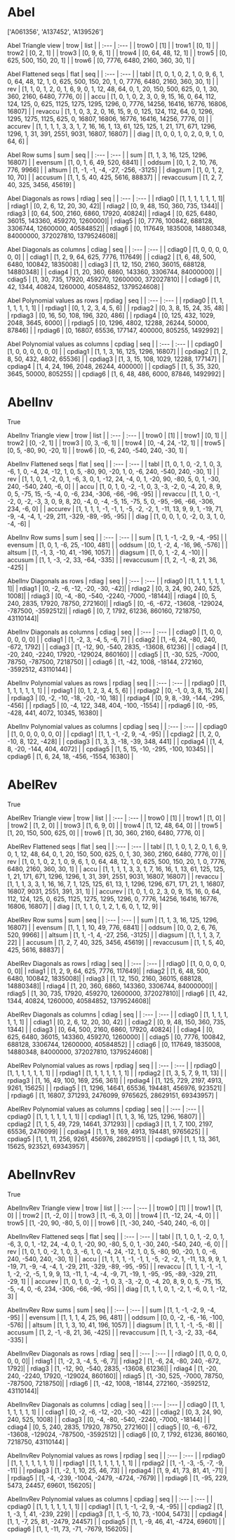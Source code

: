 # Abel
['A061356', 'A137452', 'A139526']

Abel Triangle view
| trow  |  list  |
| :---  |  :---  |
| trow0 | [1] |
| trow1 | [0, 1] |
| trow2 | [0, 2, 1] |
| trow3 | [0, 9, 6, 1] |
| trow4 | [0, 64, 48, 12, 1] |
| trow5 | [0, 625, 500, 150, 20, 1] |
| trow6 | [0, 7776, 6480, 2160, 360, 30, 1] |

Abel Flattened seqs
| flat      |   seq  |
| :---      |  :---  |
| tabl     | [1, 0, 1, 0, 2, 1, 0, 9, 6, 1, 0, 64, 48, 12, 1, 0, 625, 500, 150, 20, 1, 0, 7776, 6480, 2160, 360, 30, 1] |
| rev      | [1, 1, 0, 1, 2, 0, 1, 6, 9, 0, 1, 12, 48, 64, 0, 1, 20, 150, 500, 625, 0, 1, 30, 360, 2160, 6480, 7776, 0] |
| accu     | [1, 0, 1, 0, 2, 3, 0, 9, 15, 16, 0, 64, 112, 124, 125, 0, 625, 1125, 1275, 1295, 1296, 0, 7776, 14256, 16416, 16776, 16806, 16807] |
| revaccu  | [1, 1, 0, 3, 2, 0, 16, 15, 9, 0, 125, 124, 112, 64, 0, 1296, 1295, 1275, 1125, 625, 0, 16807, 16806, 16776, 16416, 14256, 7776, 0] |
| accurev  | [1, 1, 1, 1, 3, 3, 1, 7, 16, 16, 1, 13, 61, 125, 125, 1, 21, 171, 671, 1296, 1296, 1, 31, 391, 2551, 9031, 16807, 16807] |
| diag     | [1, 0, 0, 1, 0, 2, 0, 9, 1, 0, 64, 6] |

Abel Row sums
| sum        |   seq  |
| :---       |  :---  |
| sum       | [1, 1, 3, 16, 125, 1296, 16807] |
| evensum   | [1, 0, 1, 6, 49, 520, 6841] |
| oddsum    | [0, 1, 2, 10, 76, 776, 9966] |
| altsum    | [1, -1, -1, -4, -27, -256, -3125] |
| diagsum   | [1, 0, 1, 2, 10, 70] |
| accusum   | [1, 1, 5, 40, 425, 5616, 88837] |
| revaccusum | [1, 2, 7, 40, 325, 3456, 45619] |

Abel Diagonals as rows
| rdiag  |   seq  |
| :---   |  :---  |
| rdiag0 | [1, 1, 1, 1, 1, 1, 1]|
| rdiag1 | [0, 2, 6, 12, 20, 30, 42]|
| rdiag2 | [0, 9, 48, 150, 360, 735, 1344]|
| rdiag3 | [0, 64, 500, 2160, 6860, 17920, 40824]|
| rdiag4 | [0, 625, 6480, 36015, 143360, 459270, 1260000]|
| rdiag5 | [0, 7776, 100842, 688128, 3306744, 12600000, 40584852]|
| rdiag6 | [0, 117649, 1835008, 14880348, 84000000, 372027810, 1379524608]|

Abel Diagonals as columns
| cdiag  |   seq  |
| :---   |  :---  |
| cdiag0 | [1, 0, 0, 0, 0, 0, 0] |
| cdiag1 | [1, 2, 9, 64, 625, 7776, 117649] |
| cdiag2 | [1, 6, 48, 500, 6480, 100842, 1835008] |
| cdiag3 | [1, 12, 150, 2160, 36015, 688128, 14880348] |
| cdiag4 | [1, 20, 360, 6860, 143360, 3306744, 84000000] |
| cdiag5 | [1, 30, 735, 17920, 459270, 12600000, 372027810] |
| cdiag6 | [1, 42, 1344, 40824, 1260000, 40584852, 1379524608] |

Abel Polynomial values as rows
| rpdiag  |   seq  |
| :---    |  :---  |
| rpdiag0 | [1, 1, 1, 1, 1, 1, 1] |
| rpdiag1 | [0, 1, 2, 3, 4, 5, 6] |
| rpdiag2 | [0, 3, 8, 15, 24, 35, 48] |
| rpdiag3 | [0, 16, 50, 108, 196, 320, 486] |
| rpdiag4 | [0, 125, 432, 1029, 2048, 3645, 6000] |
| rpdiag5 | [0, 1296, 4802, 12288, 26244, 50000, 87846] |
| rpdiag6 | [0, 16807, 65536, 177147, 400000, 805255, 1492992] |

Abel Polynomial values as columns
| cpdiag  |   seq  |
| :---    |  :---  |
| cpdiag0 | [1, 0, 0, 0, 0, 0, 0] |
| cpdiag1 | [1, 1, 3, 16, 125, 1296, 16807] |
| cpdiag2 | [1, 2, 8, 50, 432, 4802, 65536] |
| cpdiag3 | [1, 3, 15, 108, 1029, 12288, 177147] |
| cpdiag4 | [1, 4, 24, 196, 2048, 26244, 400000] |
| cpdiag5 | [1, 5, 35, 320, 3645, 50000, 805255] |
| cpdiag6 | [1, 6, 48, 486, 6000, 87846, 1492992] |

# AbelInv
True

AbelInv Triangle view
| trow  |  list  |
| :---  |  :---  |
| trow0 | [1] |
| trow1 | [0, 1] |
| trow2 | [0, -2, 1] |
| trow3 | [0, 3, -6, 1] |
| trow4 | [0, -4, 24, -12, 1] |
| trow5 | [0, 5, -80, 90, -20, 1] |
| trow6 | [0, -6, 240, -540, 240, -30, 1] |

AbelInv Flattened seqs
| flat      |   seq  |
| :---      |  :---  |
| tabl     | [1, 0, 1, 0, -2, 1, 0, 3, -6, 1, 0, -4, 24, -12, 1, 0, 5, -80, 90, -20, 1, 0, -6, 240, -540, 240, -30, 1] |
| rev      | [1, 1, 0, 1, -2, 0, 1, -6, 3, 0, 1, -12, 24, -4, 0, 1, -20, 90, -80, 5, 0, 1, -30, 240, -540, 240, -6, 0] |
| accu     | [1, 0, 1, 0, -2, -1, 0, 3, -3, -2, 0, -4, 20, 8, 9, 0, 5, -75, 15, -5, -4, 0, -6, 234, -306, -66, -96, -95] |
| revaccu  | [1, 1, 0, -1, -2, 0, -2, -3, 3, 0, 9, 8, 20, -4, 0, -4, -5, 15, -75, 5, 0, -95, -96, -66, -306, 234, -6, 0] |
| accurev  | [1, 1, 1, 1, -1, -1, 1, -5, -2, -2, 1, -11, 13, 9, 9, 1, -19, 71, -9, -4, -4, 1, -29, 211, -329, -89, -95, -95] |
| diag     | [1, 0, 0, 1, 0, -2, 0, 3, 1, 0, -4, -6] |

AbelInv Row sums
| sum        |   seq  |
| :---       |  :---  |
| sum       | [1, 1, -1, -2, 9, -4, -95] |
| evensum   | [1, 0, 1, -6, 25, -100, 481] |
| oddsum    | [0, 1, -2, 4, -16, 96, -576] |
| altsum    | [1, -1, 3, -10, 41, -196, 1057] |
| diagsum   | [1, 0, 1, -2, 4, -10] |
| accusum   | [1, 1, -3, -2, 33, -64, -335] |
| revaccusum | [1, 2, -1, -8, 21, 36, -425] |

AbelInv Diagonals as rows
| rdiag  |   seq  |
| :---   |  :---  |
| rdiag0 | [1, 1, 1, 1, 1, 1, 1]|
| rdiag1 | [0, -2, -6, -12, -20, -30, -42]|
| rdiag2 | [0, 3, 24, 90, 240, 525, 1008]|
| rdiag3 | [0, -4, -80, -540, -2240, -7000, -18144]|
| rdiag4 | [0, 5, 240, 2835, 17920, 78750, 272160]|
| rdiag5 | [0, -6, -672, -13608, -129024, -787500, -3592512]|
| rdiag6 | [0, 7, 1792, 61236, 860160, 7218750, 43110144]|

AbelInv Diagonals as columns
| cdiag  |   seq  |
| :---   |  :---  |
| cdiag0 | [1, 0, 0, 0, 0, 0, 0] |
| cdiag1 | [1, -2, 3, -4, 5, -6, 7] |
| cdiag2 | [1, -6, 24, -80, 240, -672, 1792] |
| cdiag3 | [1, -12, 90, -540, 2835, -13608, 61236] |
| cdiag4 | [1, -20, 240, -2240, 17920, -129024, 860160] |
| cdiag5 | [1, -30, 525, -7000, 78750, -787500, 7218750] |
| cdiag6 | [1, -42, 1008, -18144, 272160, -3592512, 43110144] |

AbelInv Polynomial values as rows
| rpdiag  |   seq  |
| :---    |  :---  |
| rpdiag0 | [1, 1, 1, 1, 1, 1, 1] |
| rpdiag1 | [0, 1, 2, 3, 4, 5, 6] |
| rpdiag2 | [0, -1, 0, 3, 8, 15, 24] |
| rpdiag3 | [0, -2, -10, -18, -20, -10, 18] |
| rpdiag4 | [0, 9, 8, -39, -144, -295, -456] |
| rpdiag5 | [0, -4, 122, 348, 404, -100, -1554] |
| rpdiag6 | [0, -95, -428, 441, 4072, 10345, 16380] |

AbelInv Polynomial values as columns
| cpdiag  |   seq  |
| :---    |  :---  |
| cpdiag0 | [1, 0, 0, 0, 0, 0, 0] |
| cpdiag1 | [1, 1, -1, -2, 9, -4, -95] |
| cpdiag2 | [1, 2, 0, -10, 8, 122, -428] |
| cpdiag3 | [1, 3, 3, -18, -39, 348, 441] |
| cpdiag4 | [1, 4, 8, -20, -144, 404, 4072] |
| cpdiag5 | [1, 5, 15, -10, -295, -100, 10345] |
| cpdiag6 | [1, 6, 24, 18, -456, -1554, 16380] |

# AbelRev
True

AbelRev Triangle view
| trow  |  list  |
| :---  |  :---  |
| trow0 | [1] |
| trow1 | [1, 0] |
| trow2 | [1, 2, 0] |
| trow3 | [1, 6, 9, 0] |
| trow4 | [1, 12, 48, 64, 0] |
| trow5 | [1, 20, 150, 500, 625, 0] |
| trow6 | [1, 30, 360, 2160, 6480, 7776, 0] |

AbelRev Flattened seqs
| flat      |   seq  |
| :---      |  :---  |
| tabl     | [1, 1, 0, 1, 2, 0, 1, 6, 9, 0, 1, 12, 48, 64, 0, 1, 20, 150, 500, 625, 0, 1, 30, 360, 2160, 6480, 7776, 0] |
| rev      | [1, 0, 1, 0, 2, 1, 0, 9, 6, 1, 0, 64, 48, 12, 1, 0, 625, 500, 150, 20, 1, 0, 7776, 6480, 2160, 360, 30, 1] |
| accu     | [1, 1, 1, 1, 3, 3, 1, 7, 16, 16, 1, 13, 61, 125, 125, 1, 21, 171, 671, 1296, 1296, 1, 31, 391, 2551, 9031, 16807, 16807] |
| revaccu  | [1, 1, 1, 3, 3, 1, 16, 16, 7, 1, 125, 125, 61, 13, 1, 1296, 1296, 671, 171, 21, 1, 16807, 16807, 9031, 2551, 391, 31, 1] |
| accurev  | [1, 0, 1, 0, 2, 3, 0, 9, 15, 16, 0, 64, 112, 124, 125, 0, 625, 1125, 1275, 1295, 1296, 0, 7776, 14256, 16416, 16776, 16806, 16807] |
| diag     | [1, 1, 1, 0, 1, 2, 1, 6, 0, 1, 12, 9] |

AbelRev Row sums
| sum        |   seq  |
| :---       |  :---  |
| sum       | [1, 1, 3, 16, 125, 1296, 16807] |
| evensum   | [1, 1, 1, 10, 49, 776, 6841] |
| oddsum    | [0, 0, 2, 6, 76, 520, 9966] |
| altsum    | [1, 1, -1, 4, -27, 256, -3125] |
| diagsum   | [1, 1, 1, 3, 7, 22] |
| accusum   | [1, 2, 7, 40, 325, 3456, 45619] |
| revaccusum | [1, 1, 5, 40, 425, 5616, 88837] |

AbelRev Diagonals as rows
| rdiag  |   seq  |
| :---   |  :---  |
| rdiag0 | [1, 0, 0, 0, 0, 0, 0]|
| rdiag1 | [1, 2, 9, 64, 625, 7776, 117649]|
| rdiag2 | [1, 6, 48, 500, 6480, 100842, 1835008]|
| rdiag3 | [1, 12, 150, 2160, 36015, 688128, 14880348]|
| rdiag4 | [1, 20, 360, 6860, 143360, 3306744, 84000000]|
| rdiag5 | [1, 30, 735, 17920, 459270, 12600000, 372027810]|
| rdiag6 | [1, 42, 1344, 40824, 1260000, 40584852, 1379524608]|

AbelRev Diagonals as columns
| cdiag  |   seq  |
| :---   |  :---  |
| cdiag0 | [1, 1, 1, 1, 1, 1, 1] |
| cdiag1 | [0, 2, 6, 12, 20, 30, 42] |
| cdiag2 | [0, 9, 48, 150, 360, 735, 1344] |
| cdiag3 | [0, 64, 500, 2160, 6860, 17920, 40824] |
| cdiag4 | [0, 625, 6480, 36015, 143360, 459270, 1260000] |
| cdiag5 | [0, 7776, 100842, 688128, 3306744, 12600000, 40584852] |
| cdiag6 | [0, 117649, 1835008, 14880348, 84000000, 372027810, 1379524608] |

AbelRev Polynomial values as rows
| rpdiag  |   seq  |
| :---    |  :---  |
| rpdiag0 | [1, 1, 1, 1, 1, 1, 1] |
| rpdiag1 | [1, 1, 1, 1, 1, 1, 1] |
| rpdiag2 | [1, 3, 5, 7, 9, 11, 13] |
| rpdiag3 | [1, 16, 49, 100, 169, 256, 361] |
| rpdiag4 | [1, 125, 729, 2197, 4913, 9261, 15625] |
| rpdiag5 | [1, 1296, 14641, 65536, 194481, 456976, 923521] |
| rpdiag6 | [1, 16807, 371293, 2476099, 9765625, 28629151, 69343957] |

AbelRev Polynomial values as columns
| cpdiag  |   seq  |
| :---    |  :---  |
| cpdiag0 | [1, 1, 1, 1, 1, 1, 1] |
| cpdiag1 | [1, 1, 3, 16, 125, 1296, 16807] |
| cpdiag2 | [1, 1, 5, 49, 729, 14641, 371293] |
| cpdiag3 | [1, 1, 7, 100, 2197, 65536, 2476099] |
| cpdiag4 | [1, 1, 9, 169, 4913, 194481, 9765625] |
| cpdiag5 | [1, 1, 11, 256, 9261, 456976, 28629151] |
| cpdiag6 | [1, 1, 13, 361, 15625, 923521, 69343957] |

# AbelInvRev
True

AbelInvRev Triangle view
| trow  |  list  |
| :---  |  :---  |
| trow0 | [1] |
| trow1 | [1, 0] |
| trow2 | [1, -2, 0] |
| trow3 | [1, -6, 3, 0] |
| trow4 | [1, -12, 24, -4, 0] |
| trow5 | [1, -20, 90, -80, 5, 0] |
| trow6 | [1, -30, 240, -540, 240, -6, 0] |

AbelInvRev Flattened seqs
| flat      |   seq  |
| :---      |  :---  |
| tabl     | [1, 1, 0, 1, -2, 0, 1, -6, 3, 0, 1, -12, 24, -4, 0, 1, -20, 90, -80, 5, 0, 1, -30, 240, -540, 240, -6, 0] |
| rev      | [1, 0, 1, 0, -2, 1, 0, 3, -6, 1, 0, -4, 24, -12, 1, 0, 5, -80, 90, -20, 1, 0, -6, 240, -540, 240, -30, 1] |
| accu     | [1, 1, 1, 1, -1, -1, 1, -5, -2, -2, 1, -11, 13, 9, 9, 1, -19, 71, -9, -4, -4, 1, -29, 211, -329, -89, -95, -95] |
| revaccu  | [1, 1, 1, -1, -1, 1, -2, -2, -5, 1, 9, 9, 13, -11, 1, -4, -4, -9, 71, -19, 1, -95, -95, -89, -329, 211, -29, 1] |
| accurev  | [1, 0, 1, 0, -2, -1, 0, 3, -3, -2, 0, -4, 20, 8, 9, 0, 5, -75, 15, -5, -4, 0, -6, 234, -306, -66, -96, -95] |
| diag     | [1, 1, 1, 0, 1, -2, 1, -6, 0, 1, -12, 3] |

AbelInvRev Row sums
| sum        |   seq  |
| :---       |  :---  |
| sum       | [1, 1, -1, -2, 9, -4, -95] |
| evensum   | [1, 1, 1, 4, 25, 96, 481] |
| oddsum    | [0, 0, -2, -6, -16, -100, -576] |
| altsum    | [1, 1, 3, 10, 41, 196, 1057] |
| diagsum   | [1, 1, 1, -1, -5, -8] |
| accusum   | [1, 2, -1, -8, 21, 36, -425] |
| revaccusum | [1, 1, -3, -2, 33, -64, -335] |

AbelInvRev Diagonals as rows
| rdiag  |   seq  |
| :---   |  :---  |
| rdiag0 | [1, 0, 0, 0, 0, 0, 0]|
| rdiag1 | [1, -2, 3, -4, 5, -6, 7]|
| rdiag2 | [1, -6, 24, -80, 240, -672, 1792]|
| rdiag3 | [1, -12, 90, -540, 2835, -13608, 61236]|
| rdiag4 | [1, -20, 240, -2240, 17920, -129024, 860160]|
| rdiag5 | [1, -30, 525, -7000, 78750, -787500, 7218750]|
| rdiag6 | [1, -42, 1008, -18144, 272160, -3592512, 43110144]|

AbelInvRev Diagonals as columns
| cdiag  |   seq  |
| :---   |  :---  |
| cdiag0 | [1, 1, 1, 1, 1, 1, 1] |
| cdiag1 | [0, -2, -6, -12, -20, -30, -42] |
| cdiag2 | [0, 3, 24, 90, 240, 525, 1008] |
| cdiag3 | [0, -4, -80, -540, -2240, -7000, -18144] |
| cdiag4 | [0, 5, 240, 2835, 17920, 78750, 272160] |
| cdiag5 | [0, -6, -672, -13608, -129024, -787500, -3592512] |
| cdiag6 | [0, 7, 1792, 61236, 860160, 7218750, 43110144] |

AbelInvRev Polynomial values as rows
| rpdiag  |   seq  |
| :---    |  :---  |
| rpdiag0 | [1, 1, 1, 1, 1, 1, 1] |
| rpdiag1 | [1, 1, 1, 1, 1, 1, 1] |
| rpdiag2 | [1, -1, -3, -5, -7, -9, -11] |
| rpdiag3 | [1, -2, 1, 10, 25, 46, 73] |
| rpdiag4 | [1, 9, 41, 73, 81, 41, -71] |
| rpdiag5 | [1, -4, -239, -1004, -2479, -4724, -7679] |
| rpdiag6 | [1, -95, 229, 5473, 24457, 69601, 156205] |

AbelInvRev Polynomial values as columns
| cpdiag  |   seq  |
| :---    |  :---  |
| cpdiag0 | [1, 1, 1, 1, 1, 1, 1] |
| cpdiag1 | [1, 1, -1, -2, 9, -4, -95] |
| cpdiag2 | [1, 1, -3, 1, 41, -239, 229] |
| cpdiag3 | [1, 1, -5, 10, 73, -1004, 5473] |
| cpdiag4 | [1, 1, -7, 25, 81, -2479, 24457] |
| cpdiag5 | [1, 1, -9, 46, 41, -4724, 69601] |
| cpdiag6 | [1, 1, -11, 73, -71, -7679, 156205] |

